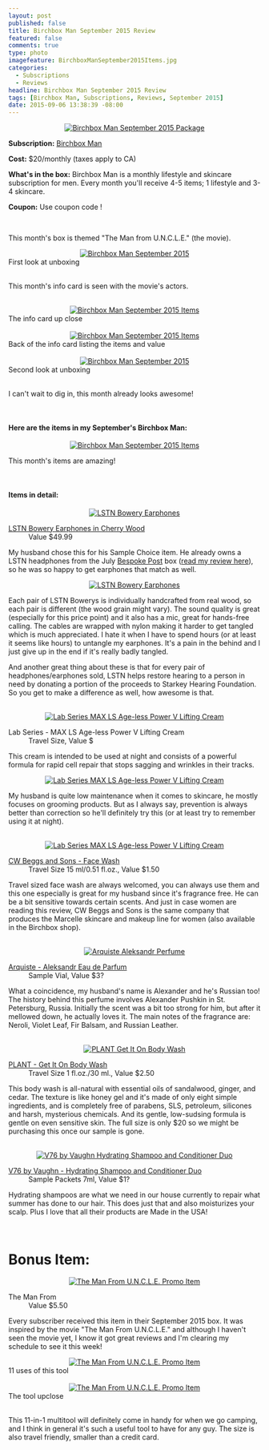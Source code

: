 ```yaml
---
layout: post
published: false
title: Birchbox Man September 2015 Review
featured: false
comments: true
type: photo
imagefeature: BirchboxManSeptember2015Items.jpg
categories: 
  - Subscriptions
  - Reviews
headline: Birchbox Man September 2015 Review
tags: [Birchbox Man, Subscriptions, Reviews, September 2015]
date: 2015-09-06 13:38:39 -08:00
---
```


<center><a href="https://www.birchbox.com/invite/whatsupmailbox" target="_blank">
<img src="/images/BirchboxManSep2015Package.jpg" border="0" style="border:none;max-width:100%;" alt="Birchbox Man September 2015 Package"/></a></center>
<p><b>Subscription:</b> <a href="https://www.birchbox.com/invite/whatsupmailbox" target="_blank">Birchbox Man</a></p>
<p><b>Cost:</b> $20/monthly (taxes apply to CA)</p>
<p><b>What's in the box:</b> Birchbox Man is a monthly lifestyle and skincare subscription for men. Every month you'll receive 4-5 items; 1 lifestyle and 3-4 skincare.</p>
<p><b>Coupon:</b> Use coupon code <a href="https://www.birchbox.com/invite/whatsupmailbox" target="_blank"></a>!</p>
<br>

<p>This month's box is themed "The Man from U.N.C.L.E." (the movie).</p>

<center><a href="https://www.birchbox.com/invite/whatsupmailbox" target="_blank">
<img src="/images/BirchboxManSep2015OpenBox.jpg" border="0" style="border:none;max-width:100%;" alt="Birchbox Man September 2015"/></a></center>
<figcaption>First look at unboxing</figcaption>
<br>

<p>This month's info card is seen with the movie's actors.</p>

<br>

<center><a href="https://www.birchbox.com/invite/whatsupmailbox" target="_blank">
<img src="/images/BirchboxManSep2015Info.jpg" border="0" style="border:none;max-width:100%;" alt="Birchbox Man September 2015 Items"/></a></center>
<figcaption>The info card up close</figcaption>

<br>

<center><a href="https://www.birchbox.com/invite/whatsupmailbox" target="_blank">
<img src="/images/BirchboxManSep2015Info2.jpg" border="0" style="border:none;max-width:100%;" alt="Birchbox Man September 2015 Items"/></a></center>
<figcaption>Back of the info card listing the items and value</figcaption>

<br>

<center><a href="https://www.birchbox.com/invite/whatsupmailbox" target="_blank">
<img src="/images/BirchboxManSep2015OpenBox2.jpg" border="0" style="border:none;max-width:100%;" alt="Birchbox Man September 2015"/></a></center>
<figcaption>Second look at unboxing</figcaption>
<br>

<p>I can't wait to dig in, this month already looks awesome!</p>

<br>

<H4>Here are the items in my September's Birchbox Man:</H4>
<center><a href="https://www.birchbox.com/invite/whatsupmailbox" target="_blank">
<img src="/images/BirchboxManSep2015Items.jpg" border="0" style="border:none;max-width:100%;" alt="Birchbox Man September 2015 Items"/></a></center>
<p>This month's items are amazing!</p>
<br>

<H4>Items in detail:</H4>

<center><a href="https://www.birchbox.com/invite/whatsupmailbox" target="_blank">
<img src="/images/BirchboxManSep2015Lstn.jpg" border="0" style="border:none;max-width:100%;" alt="LSTN Bowery Earphones"/></a></center>

<DL>
<DT><a href="http://lstnsound.co/products/cherry-earbuds" target="_blank">LSTN Bowery Earphones in Cherry Wood</a></DT>
<DD>Value $49.99</DD>
</DL>

<p>My husband chose this for his Sample Choice item. He already owns a LSTN headphones from the July <a href="https://bespokepost.com/r/5e44e4d3" target="_blank">Bespoke Post</a> box (<a href="http://whatsupmailbox.com/subscriptions/reviews/Bespoke-Post-Subscription-Box-July-2015-Vibes-Review-Coupon/" target="_blank">read my review here</a>), so he was so happy to get earphones that match as well.</p>

<center><a href="https://www.birchbox.com/invite/whatsupmailbox" target="_blank">
<img src="/images/BirchboxManSep2015Lstn2.jpg" border="0" style="border:none;max-width:100%;" alt="LSTN Bowery Earphones"/></a></center>

<p>Each pair of LSTN Bowerys is individually handcrafted from real wood, so each pair is different (the wood grain might vary). The sound quality is great (especially for this price point) and it also has a mic, great for hands-free calling. The cables are wrapped with nylon making it harder to get tangled which is much appreciated. I hate it when I have to spend hours (or at least it seems like hours) to untangle my earphones. It's a pain in the behind and I just give up in the end if it's really badly tangled.</p>

<p>And another great thing about these is that for every pair of headphones/earphones sold, LSTN helps restore hearing to a person in need by donating a portion of the proceeds to Starkey Hearing Foundation. So you get to make a difference as well, how awesome is that.</p>

<br>

<center><a href="https://www.birchbox.com/invite/whatsupmailbox" target="_blank">
<img src="/images/BirchboxManSep2015Lab.jpg" border="0" style="border:none;max-width:100%;" alt="Lab Series MAX LS Age-less Power V Lifting Cream"/></a></center>

<DL>
<DT>Lab Series - MAX LS Age-less Power V Lifting Cream</DT>
<DD>Travel Size, Value $</DD>
</DL>

<p>This cream is intended to be used at night and consists of a powerful formula for rapid cell repair that stops sagging and wrinkles in their tracks.</p>

<center><a href="https://www.birchbox.com/invite/whatsupmailbox" target="_blank">
<img src="/images/BirchboxManSep2015Lab2.jpg" border="0" style="border:none;max-width:100%;" alt="Lab Series MAX LS Age-less Power V Lifting Cream"/></a></center>

<p>My husband is quite low maintenance when it comes to skincare, he mostly focuses on grooming products. But as I always say, prevention is always better than correction so he'll definitely try this (or at least try to remember using it at night).</p>

<br>

<center><a href="https://www.birchbox.com/invite/whatsupmailbox" target="_blank">
<img src="/images/BirchboxManSep2015Face.jpg" border="0" style="border:none;max-width:100%;" alt="Lab Series MAX LS Age-less Power V Lifting Cream"/></a></center>

<DL>
<DT><a href="http://www.cwbeggs.com/english/products/cleansing/face-wash" target="_blank">CW Beggs and Sons - Face Wash</a></DT>
<DD>Travel Size 15 ml/0.51 fl.oz., Value $1.50</DD>
</DL>

<p>Travel sized face wash are always welcomed, you can always use them and this one especially is great for my husband since it's fragrance free. He can be a bit sensitive towards certain scents. And just in case women are reading this review, CW Beggs and Sons is the same company that produces the Marcelle skincare and makeup line for women (also available in the Birchbox shop).</p>

<br>

<center><a href="https://www.birchbox.com/invite/whatsupmailbox" target="_blank">
<img src="/images/BirchboxManSep2015Perfume.jpg" border="0" style="border:none;max-width:100%;" alt="Arquiste Aleksandr Perfume"/></a></center>

<DL>
<DT><a href="http://arquiste.com/product/aleksandr/#history" target="_blank">Arquiste - Aleksandr Eau de Parfum</a></DT>
<DD>Sample Vial, Value $3?</DD>
</DL>

<p>What a coincidence, my husband's name is Alexander and he's Russian too! The history behind this perfume involves Alexander Pushkin in St. Petersburg, Russia. Initially the scent was a bit too strong for him, but after it mellowed down, he actually loves it. The main notes of the fragrance are: Neroli, Violet Leaf, Fir Balsam, and Russian Leather.</p>

<br>

<center><a href="https://www.birchbox.com/invite/whatsupmailbox" target="_blank">
<img src="/images/BirchboxManSep2015Body.jpg" border="0" style="border:none;max-width:100%;" alt="PLANT Get It On Body Wash"/></a></center>

<DL>
<DT><a href="http://plantbrooklyn.com/shop/plantapothecary/plant-bodywashes-2/get-it-on-bodywash-9-5oz-281ml/" target="_blank">PLANT - Get It On Body Wash</a></DT>
<DD>Travel Size 1 fl.oz./30 ml., Value $2.50</DD>
</DL>

<p>This body wash is all-natural with essential oils of sandalwood, ginger, and cedar. The texture is like honey gel and it's made of only eight simple ingredients, and is completely free of parabens, SLS, petroleum, silicones and harsh, mysterious chemicals. And its gentle, low-sudsing formula is gentle on even sensitive skin. The full size is only $20 so we might be purchasing this once our sample is gone.</p>

<br>

<center><a href="https://www.birchbox.com/invite/whatsupmailbox" target="_blank">
<img src="/images/BirchboxManSep2015Hair.jpg" border="0" style="border:none;max-width:100%;" alt="V76 by Vaughn Hydrating Shampoo and Conditioner Duo"/></a></center>

<DL>
<DT><a href="http://plantbrooklyn.com/shop/plantapothecary/plant-bodywashes-2/get-it-on-bodywash-9-5oz-281ml/" target="_blank">V76 by Vaughn - Hydrating Shampoo and Conditioner Duo</a></DT>
<DD>Sample Packets 7ml, Value $1?</DD>
</DL>

<p>Hydrating shampoos are what we need in our house currently to repair what summer has done to our hair. This does just that and also moisturizes your scalp. Plus I love that all their products are Made in the USA!</p>

<br>

# Bonus Item:

<center><a href="https://www.birchbox.com/invite/whatsupmailbox" target="_blank">
<img src="/images/BirchboxManSep2015Tool.jpg" border="0" style="border:none;max-width:100%;" alt="The Man From U.N.C.L.E. Promo Item"/></a></center>

<DL>
<DT>The Man From</DT>
<DD>Value $5.50</DD>
</DL>

<p>Every subscriber received this item in their September 2015 box. It was inspired by the movie "The Man From U.N.C.L.E." and although I haven't seen the movie yet, I know it got great reviews and I'm clearing my schedule to see it this week!</p>

<center><a href="https://www.birchbox.com/invite/whatsupmailbox" target="_blank">
<img src="/images/BirchboxManSep2015Tool3.jpg" border="0" style="border:none;max-width:100%;" alt="The Man From U.N.C.L.E. Promo Item"/></a></center>
<figcaption>11 uses of this tool</figcaption>
<br>

<center><a href="https://www.birchbox.com/invite/whatsupmailbox" target="_blank">
<img src="/images/BirchboxManSep2015Tool3.jpg" border="0" style="border:none;max-width:100%;" alt="The Man From U.N.C.L.E. Promo Item"/></a></center>
<figcaption>The tool upclose</figcaption>

<br>

<p>This 11-in-1 multitool will definitely come in handy for when we go camping, and I think in general it's such a useful tool to have for any guy. The size is also travel friendly, smaller than a credit card.</p>

<br>
